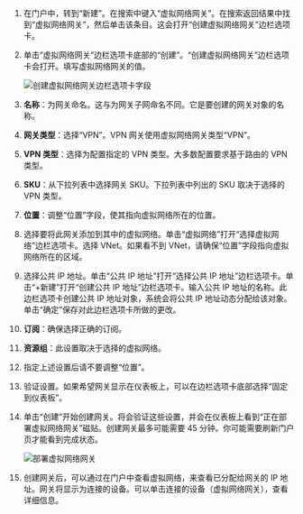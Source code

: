 1. 在门户中，转到“新建”。在搜索中键入“虚拟网络网关”。在搜索返回结果中找到“虚拟网络网关”，然后单击该条目。这会打开“创建虚拟网络网关”边栏选项卡。
2. 单击“虚拟网络网关”边栏选项卡底部的“创建”。“创建虚拟网络网关”边栏选项卡会打开。填写虚拟网络网关的值。

    ![创建虚拟网络网关边栏选项卡字段](./media/vpn-gateway-add-gw-rm-portal-include/createvnetgw300.png "创建虚拟网络网关边栏选项卡字段")  

3. **名称**：为网关命名。这与为网关子网命名不同。它是要创建的网关对象的名称。

4. **网关类型**：选择“VPN”。VPN 网关使用虚拟网络网关类型“VPN”。

5. **VPN 类型**：选择为配置指定的 VPN 类型。大多数配置要求基于路由的 VPN 类型。

6. **SKU**：从下拉列表中选择网关 SKU。下拉列表中列出的 SKU 取决于选择的 VPN 类型。

7. **位置**：调整“位置”字段，使其指向虚拟网络所在的位置。

8. 选择要将此网关添加到其中的虚拟网络。单击“虚拟网络”打开“选择虚拟网络”边栏选项卡。选择 VNet。如果看不到 VNet，请确保“位置”字段指向虚拟网络所在的区域。

9. 选择公共 IP 地址。单击“公共 IP 地址”打开“选择公共 IP 地址”边栏选项卡。单击“+新建”打开“创建公共 IP 地址”边栏选项卡。输入公共 IP 地址的名称。此边栏选项卡创建公共 IP 地址对象，系统会将公共 IP 地址动态分配给该对象。<br>单击“确定”保存对此边栏选项卡所做的更改。

10. **订阅**：确保选择正确的订阅。

11. **资源组**：此设置取决于选择的虚拟网络。

12. 指定上述设置后请不要调整“位置”。

13. 验证设置。如果希望网关显示在仪表板上，可以在边栏选项卡底部选择“固定到仪表板”。

14. 单击“创建”开始创建网关。将会验证这些设置，并会在仪表板上看到“正在部署虚拟网络网关”磁贴。创建网关最多可能需要 45 分钟。你可能需要刷新门户页才能看到完成状态。

    ![部署虚拟网络网关](./media/vpn-gateway-add-gw-rm-portal-include/deployvnetgw150.png "部署虚拟网络网关")

11. 创建网关后，可以通过在门户中查看虚拟网络，来查看已分配给网关的 IP 地址。网关将显示为连接的设备。可以单击连接的设备（虚拟网络网关），查看详细信息。

<!---HONumber=Mooncake_1031_2016-->